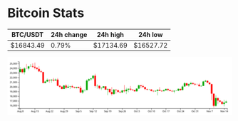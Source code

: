 # Bitcoin Stats

BTC/USDT|24h change|24h high|24h low|
|---|---|---|---|
|$16843.49|0.79%|$17134.69|$16527.72|

<img src="./chart.svg">
